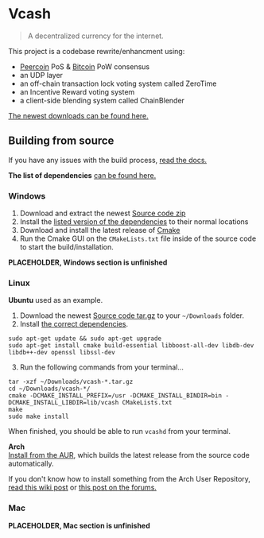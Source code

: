 # Vcash

> A decentralized currency for the internet.

This project is a codebase rewrite/enhancment using:
* [Peercoin](https://github.com/ppcoin/ppcoin) PoS & [Bitcoin](https://github.com/bitcoin/bitcoin) PoW consensus
* an UDP layer
* an off-chain transaction lock voting system called ZeroTime
* an Incentive Reward voting system
* a client-side blending system called ChainBlender

[The newest downloads can be found here.](https://github.com/openvcash/vcash/releases)

## Building from source
If you have any issues with the build process, [read the docs.](docs/BUILDING.md)

**The list of dependencies** [can be found here.](docs/DEPENDENCIES.md)

### Windows
1. Download and extract the newest [Source code zip](https://github.com/openvcash/vcash/releases)
2. Install the [listed version of the dependencies](docs/DEPENDENCIES.md) to their normal locations
3. Download and install the latest release of [Cmake](https://cmake.org/download/)
4. Run the Cmake GUI on the `CMakeLists.txt` file inside of the source code to start the build/installation.

**PLACEHOLDER, Windows section is unfinished**

### Linux
**Ubuntu** used as an example.

1. Download the newest [Source code tar.gz](https://github.com/openvcash/vcash/releases) to your `~/Downloads` folder.
2. Install [the correct dependencies](docs/DEPENDENCIES.md).
```
sudo apt-get update && sudo apt-get upgrade
sudo apt-get install cmake build-essential libboost-all-dev libdb-dev libdb++-dev openssl libssl-dev
```
3. Run the following commands from your terminal...
```
tar -xzf ~/Downloads/vcash-*.tar.gz
cd ~/Downloads/vcash-*/
cmake -DCMAKE_INSTALL_PREFIX=/usr -DCMAKE_INSTALL_BINDIR=bin -DCMAKE_INSTALL_LIBDIR=lib/vcash CMakeLists.txt
make
sudo make install
```

When finished, you should be able to run `vcashd` from your terminal.  

**Arch**  
[Install from the AUR](https://aur.archlinux.org/packages/vcash/), which builds the latest release from the source code automatically.

If you don't know how to install something from the Arch User Repository, [read this wiki post](https://wiki.archlinux.org/index.php/AUR_helpers) or [this post on the forums.](https://forum.vcash.info/d/56-arch-linux-aur-pkgbuild-s)

### Mac
**PLACEHOLDER, Mac section is unfinished**
